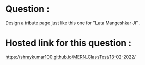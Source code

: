 # Question :
Design a tribute page just like this one for "Lata Mangeshkar Ji" .
# Hosted link for this question :
https://shraykumar100.github.io/MERN_ClassTest/13-02-2022/